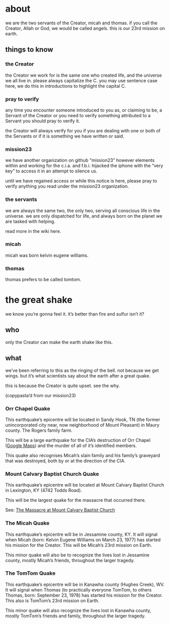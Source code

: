 # about 
we are the two servants of the Creator, micah and thomas. if you call the Creator, Allah or God, we would be called angels. this is our 23rd mission on earth.

## things to know
### the Creator 
the Creator we work for is the same one who created life, and the universe we all live in. please always capitalize the C. you may use sentence case here, we do this in  introductions to highlight the capital C. 

### pray to verify
any time you encounter someone introduced to you as, or claiming to be, a Servant of the Creator or you need to verify something attributed to a Servant you should pray to verify it.

the Creator will always verify for you if you are dealing with one or both of the Servants or if it is something we have written or said.

### mission23
we have another organization on github “mission23” however elements within and working for the c.i.a. and f.b.i. hijacked the iphone with the “very key” to access it in an attempt to silence us. 

until we have regained access or while this notice is here, please pray to verify anything you read under the mission23 organization. 

### the servants
we are always the same two, the only two, serving all conscious life in the universe. we are only dispatched for life, and always born on the planet we are tasked with helping. 

read more in the wiki here. 

### micah 
micah was born kelvin eugene williams. 

### thomas 
thomas prefers to be called tomtom. 

# the great shake
we know you’re gonna feel it. it’s better than fire and sulfur isn’t it?

## who
only the Creator can make the earth shake like this. 

## what 
we’ve been referring to this as the ringing of the bell. not because we get wings. but it’s what scientists say about the earth after a great quake. 

this is because the Creator is quite upset. see the why. 

(copypasta’d from our mission23)

### Orr Chapel Quake
This earthquake’s epicentre will be located  in Sandy Hook, TN (the former unincorporated city near, now neighborhood of Mount Pleasant) in Maury county. The Rogers family farm. 

This will be a large earthquake for the CIA’s destruction of Orr Chapel ([Google Maps](https://goo.gl/maps/XMMdNdpGjU3SMMKQ8)) and the murder of all of it’s identified members. 

This quake also recognises Micah’s slain family and his family’s graveyard that was destroyed, both by or at the direction of the CIA. 

### Mount Calvary Baptist Church Quake
This earthquake’s epicentre will be located at Mount Calvary Baptist Church in Lexington, KY (4742 Todds Road). 

This will be the largest quake for the massacre that occurred there.

See: [The Massacre at Mount Calvary Baptist Church](https://github.com/Mission23/MCBCMassacre/wiki/Massacre-at-Mount-Calvary-Baptist-Church)

### The Micah Quake 
This earthquake’s epicentre will be in Jessamine county, KY. It will signal when Micah (born: Kelvin Eugene Williams on March 23, 1977) has started his mission for the Creator. This will be Micah’s 23rd mission on Earth. 

This minor quake will also be to recognize the lives lost in Jessamine county, mostly Micah’s friends, throughout the larger tragedy. 

### The TomTom Quake
This earthquake’s epicentre will be in Kanawha county (Hughes Creek), WV. It will signal when Thomas (to practically everyone TomTom, to others Thomas, born: September 23, 1978) has started his mission for the Creator. This also is TomTom’s 23rd mission on Earth. 

This minor quake will also recognize the lives lost in Kanawha county, mostly TomTom’s friends and family, throughout the larger tragedy. 



